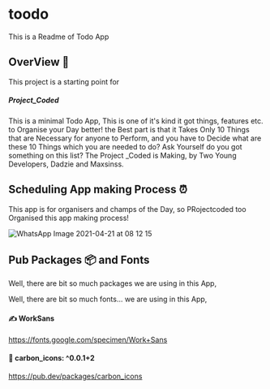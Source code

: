 # toodo

This is a Readme of Todo App

## OverView 👀

This project is a starting point for 
##### Project_Coded 

This is a minimal Todo App, This is one of it's kind it got things, features etc.  to Organise your Day better! the Best part is that it Takes Only 10 Things that are Necessary for anyone to Perform, and you have to Decide what are these 10 Things which you are needed to do? Ask Yourself do you got something on this list? The Project _Coded is Making, by Two Young Developers, Dadzie and Maxsinss.

## Scheduling App making Process ⏰

This app is for organisers and champs of the Day, so PRojectcoded too Organised this app making process! 

![WhatsApp Image 2021-04-21 at 08 12 15](https://user-images.githubusercontent.com/64954854/115496871-31d18a00-a288-11eb-83df-c533cd6c8e28.jpeg)

## Pub Packages 📦 and Fonts

Well, there are bit so much packages we are using in this App, 

Well, there are bit so much fonts... we are using in this App,
#### ✍️ WorkSans
https://fonts.google.com/specimen/Work+Sans


#### 🔗 carbon_icons: ^0.0.1+2 
https://pub.dev/packages/carbon_icons


